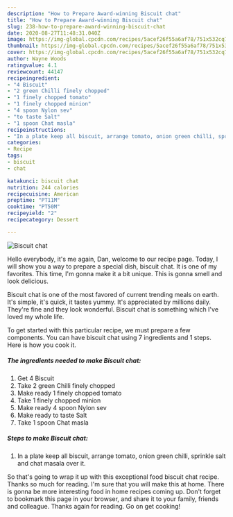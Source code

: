 ```yaml
---
description: "How to Prepare Award-winning Biscuit chat"
title: "How to Prepare Award-winning Biscuit chat"
slug: 238-how-to-prepare-award-winning-biscuit-chat
date: 2020-08-27T11:48:31.040Z
image: https://img-global.cpcdn.com/recipes/5acef26f55a6af78/751x532cq70/biscuit-chat-recipe-main-photo.jpg
thumbnail: https://img-global.cpcdn.com/recipes/5acef26f55a6af78/751x532cq70/biscuit-chat-recipe-main-photo.jpg
cover: https://img-global.cpcdn.com/recipes/5acef26f55a6af78/751x532cq70/biscuit-chat-recipe-main-photo.jpg
author: Wayne Woods
ratingvalue: 4.1
reviewcount: 44147
recipeingredient:
- "4 Biscuit"
- "2 green Chilli finely chopped"
- "1 finely chopped tomato"
- "1 finely chopped minion"
- "4 spoon Nylon sev"
- "to taste Salt"
- "1 spoon Chat masla"
recipeinstructions:
- "In a plate keep all biscuit, arrange tomato, onion green chilli, sprinkle salt and chat masala over it."
categories:
- Recipe
tags:
- biscuit
- chat

katakunci: biscuit chat 
nutrition: 244 calories
recipecuisine: American
preptime: "PT11M"
cooktime: "PT50M"
recipeyield: "2"
recipecategory: Dessert

---
```



![Biscuit chat](https://img-global.cpcdn.com/recipes/5acef26f55a6af78/751x532cq70/biscuit-chat-recipe-main-photo.jpg)

Hello everybody, it's me again, Dan, welcome to our recipe page. Today, I will show you a way to prepare a special dish, biscuit chat. It is one of my favorites. This time, I'm gonna make it a bit unique. This is gonna smell and look delicious.



Biscuit chat is one of the most favored of current trending meals on earth. It's simple, it's quick, it tastes yummy. It's appreciated by millions daily. They're fine and they look wonderful. Biscuit chat is something which I've loved my whole life.


To get started with this particular recipe, we must prepare a few components. You can have biscuit chat using 7 ingredients and 1 steps. Here is how you cook it.

<!--inarticleads1-->

##### The ingredients needed to make Biscuit chat:

1. Get 4 Biscuit
1. Take 2 green Chilli finely chopped
1. Make ready 1 finely chopped tomato
1. Take 1 finely chopped minion
1. Make ready 4 spoon Nylon sev
1. Make ready to taste Salt
1. Take 1 spoon Chat masla




<!--inarticleads2-->

##### Steps to make Biscuit chat:

1. In a plate keep all biscuit, arrange tomato, onion green chilli, sprinkle salt and chat masala over it.




So that's going to wrap it up with this exceptional food biscuit chat recipe. Thanks so much for reading. I'm sure that you will make this at home. There is gonna be more interesting food in home recipes coming up. Don't forget to bookmark this page in your browser, and share it to your family, friends and colleague. Thanks again for reading. Go on get cooking!
